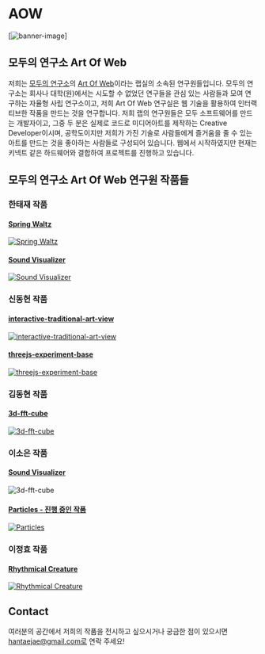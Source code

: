 # AOW

[![banner-image](http://turtlefingers.com/aow/aow-banner.jpg)]

## 모두의 연구소 Art Of Web
저희는 [모두의 연구소](http://www.modulabs.co.kr/)의 [Art Of Web](http://www.modulabs.co.kr/iaw_free/10944)이라는 랩실의 소속된 연구원들입니다. 모두의 연구소는 회사나 대학(원)에서는 시도할 수 없었던 연구들을 관심 있는 사람들과 모여 연구하는 자율형 사립 연구소이고, 저희 Art Of Web 연구실은 웹 기술을 활용하여 인터랙티브한 작품을 만드는 것을 연구합니다. 저희 랩의 연구원들은 모두 소프트웨어를 만드는 개발자이고, 그중 두 분은 실제로 코드로 미디어아트를 제작하는 Creative Developer이시며, 공학도이지만 저희가 가진 기술로 사람들에게 즐거움을 줄 수 있는 아트를 만드는 것을 좋아하는 사람들로 구성되어 있습니다. 웹에서 시작하였지만 현재는 키넥트 같은 하드웨어와 결합하여 프로젝트를 진행하고 있습니다.

## 모두의 연구소 Art Of Web 연구원 작품들 

### 한태재 작품
#### [Spring Waltz](http://springwaltz.taejaehan.com/)
[![Spring Waltz](http://img.youtube.com/vi/mNFcjXdNUUw/0.jpg)](https://youtu.be/mNFcjXdNUUw)

#### [Sound Visualizer](http://sound.taejaehan.com/)
[![Sound Visualizer](http://img.youtube.com/vi/iMttbDxW95o/0.jpg)](https://youtu.be/iMttbDxW95o)

### 신동헌 작품
#### [interactive-traditional-art-view](https://youtu.be/ufSmar_bn3Q)
[![interactive-traditional-art-view](http://img.youtube.com/vi/ufSmar_bn3Q/0.jpg)](https://youtu.be/ufSmar_bn3Q)

#### [threejs-experiment-base](https://youtu.be/FUhr6Fryytk)
[![threejs-experiment-base](http://img.youtube.com/vi/FUhr6Fryytk/0.jpg)](https://youtu.be/FUhr6Fryytk)

### 김동현 작품
#### [3d-fft-cube](https://youtu.be/M1MJRUa04Zs)
[![3d-fft-cube](http://img.youtube.com/vi/M1MJRUa04Zs/0.jpg)](https://youtu.be/M1MJRUa04Zs)

### 이소은 작품
#### [Sound Visualizer](https://music.sonalee.me/)
![3d-fft-cube](https://music.sonalee.me/sound-visualizer.png)

#### [Particles - 진행 중인 작품](https://youtu.be/OZnsdCPc7h4)
[![Particles](http://img.youtube.com/vi/OZnsdCPc7h4/0.jpg)](https://youtu.be/OZnsdCPc7h4)

### 이정효 작품
#### [Rhythmical Creature](https://www.youtube.com/watch?v=3OX5Vn3wdk0)
[![Rhythmical Creature](https://i.ytimg.com/vi/3OX5Vn3wdk0/maxresdefault.jpg)](https://www.youtube.com/watch?v=3OX5Vn3wdk0)

## Contact
여러분의 공간에서 저희의 작품을 전시하고 싶으시거나 궁금한 점이 있으시면 hantaejae@gmail.com로 연락 주세요!
